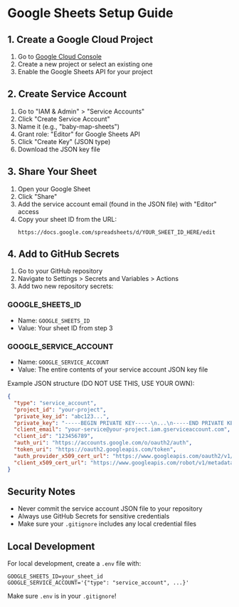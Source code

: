 # Google Sheets Setup Guide

## 1. Create a Google Cloud Project
1. Go to [Google Cloud Console](https://console.cloud.google.com/)
2. Create a new project or select an existing one
3. Enable the Google Sheets API for your project

## 2. Create Service Account
1. Go to "IAM & Admin" > "Service Accounts"
2. Click "Create Service Account"
3. Name it (e.g., "baby-map-sheets")
4. Grant role: "Editor" for Google Sheets API
5. Click "Create Key" (JSON type)
6. Download the JSON key file

## 3. Share Your Sheet
1. Open your Google Sheet
2. Click "Share"
3. Add the service account email (found in the JSON file) with "Editor" access
4. Copy your sheet ID from the URL:
   ```
   https://docs.google.com/spreadsheets/d/YOUR_SHEET_ID_HERE/edit
   ```

## 4. Add to GitHub Secrets
1. Go to your GitHub repository
2. Navigate to Settings > Secrets and Variables > Actions
3. Add two new repository secrets:

### GOOGLE_SHEETS_ID
- Name: `GOOGLE_SHEETS_ID`
- Value: Your sheet ID from step 3

### GOOGLE_SERVICE_ACCOUNT
- Name: `GOOGLE_SERVICE_ACCOUNT`
- Value: The entire contents of your service account JSON key file

Example JSON structure (DO NOT USE THIS, USE YOUR OWN):
```json
{
  "type": "service_account",
  "project_id": "your-project",
  "private_key_id": "abc123...",
  "private_key": "-----BEGIN PRIVATE KEY-----\n...\n-----END PRIVATE KEY-----\n",
  "client_email": "your-service@your-project.iam.gserviceaccount.com",
  "client_id": "123456789",
  "auth_uri": "https://accounts.google.com/o/oauth2/auth",
  "token_uri": "https://oauth2.googleapis.com/token",
  "auth_provider_x509_cert_url": "https://www.googleapis.com/oauth2/v1/certs",
  "client_x509_cert_url": "https://www.googleapis.com/robot/v1/metadata/x509/..."
}
```

## Security Notes
- Never commit the service account JSON file to your repository
- Always use GitHub Secrets for sensitive credentials
- Make sure your `.gitignore` includes any local credential files

## Local Development
For local development, create a `.env` file with:
```
GOOGLE_SHEETS_ID=your_sheet_id
GOOGLE_SERVICE_ACCOUNT='{"type": "service_account", ...}'
```

Make sure `.env` is in your `.gitignore`! 